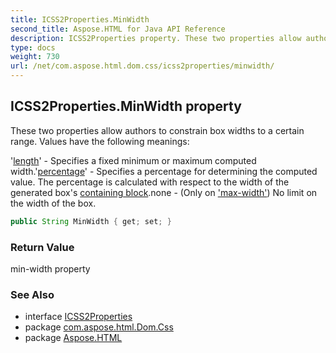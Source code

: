 ```yaml
---
title: ICSS2Properties.MinWidth
second_title: Aspose.HTML for Java API Reference
description: ICSS2Properties property. These two properties allow authors to constrain box widths to a certain range. Values have the following meanings
type: docs
weight: 730
url: /net/com.aspose.html.dom.css/icss2properties/minwidth/
---
```

## ICSS2Properties.MinWidth property

These two properties allow authors to constrain box widths to a certain range. Values have the following meanings:

'[length](https://www.w3.org/TR/1998/REC-CSS2-19980512/syndata.html#value-def-length)' - Specifies a fixed minimum or maximum computed width.'[percentage](https://www.w3.org/TR/1998/REC-CSS2-19980512/syndata.html#value-def-percentage)' - Specifies a percentage for determining the computed value. The percentage is calculated with respect to the width of the generated box's [containing block](https://www.w3.org/TR/1998/REC-CSS2-19980512/visuren.html#containing-block).none - (Only on ['max-width'](https://www.w3.org/TR/1998/REC-CSS2-19980512/visudet.html#propdef-max-width)) No limit on the width of the box.

```java
public String MinWidth { get; set; }
```

### Return Value

min-width property

### See Also

* interface [ICSS2Properties](../)
* package [com.aspose.html.Dom.Css](../../icss2properties/)
* package [Aspose.HTML](../../../)
